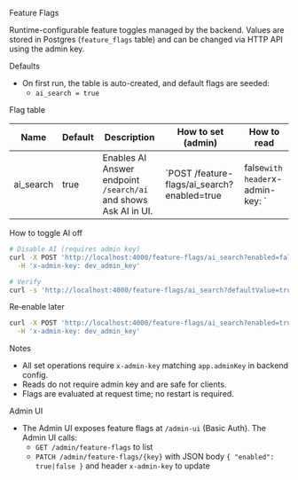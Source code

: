 Feature Flags

Runtime-configurable feature toggles managed by the backend. Values are stored in Postgres (`feature_flags` table) and can be changed via HTTP API using the admin key.

Defaults

- On first run, the table is auto-created, and default flags are seeded:
  - `ai_search = true`

Flag table

| Name | Default | Description | How to set (admin) | How to read |
|---|---|---|---|---|
| ai_search | true | Enables AI Answer endpoint `/search/ai` and shows Ask AI in UI. | `POST /feature-flags/ai_search?enabled=true|false` with header `x-admin-key: <admin>` | `GET /feature-flags/ai_search?defaultValue=true` |

How to toggle AI off

```bash
# Disable AI (requires admin key)
curl -X POST 'http://localhost:4000/feature-flags/ai_search?enabled=false' \
  -H 'x-admin-key: dev_admin_key'

# Verify
curl -s 'http://localhost:4000/feature-flags/ai_search?defaultValue=true'
```

Re‑enable later

```bash
curl -X POST 'http://localhost:4000/feature-flags/ai_search?enabled=true' \
  -H 'x-admin-key: dev_admin_key'
```

Notes

- All set operations require `x-admin-key` matching `app.adminKey` in backend config.
- Reads do not require admin key and are safe for clients.
- Flags are evaluated at request time; no restart is required.

Admin UI

- The Admin UI exposes feature flags at `/admin-ui` (Basic Auth). The Admin UI calls:
  - `GET /admin/feature-flags` to list
  - `PATCH /admin/feature-flags/{key}` with JSON body `{ "enabled": true|false }` and header `x-admin-key` to update

